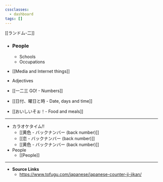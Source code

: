```yaml
---
cssclasses:
  - dashboard
tags: []
---
```



[[ランドム-二]]

- ### People
	- Schools
	- Occupations
	
- [[Media and Internet things]]
- Adjectives
- [[一二三 GO! - Numbers]]
- [[日付、曜日と時 - Date, days and time]]
- [[おいしいそぉ！- Food and meals]]

---

- カラオケタイム‼
	- [[黄色 - バックナンバー (back number)]]
	- [[恋 - バックナンバー (back number)]]
	- [[黄色 - バックナンバー (back number)]]
- People
	-  [[People]]

---

- **Source Links**
	- https://www.tofugu.com/japanese/japanese-counter-ji-jikan/